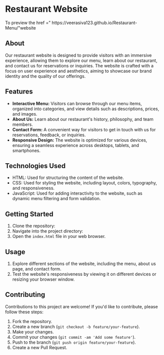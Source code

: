 <h1>Restaurant Website</h1>
<p>To preview the <a>href =" https://veerasiva123.github.io/Restaurant-Menu/"</a>website</p>
<section>
    <h2>About</h2>
    <p>Our restaurant website is designed to provide visitors with an immersive experience, allowing them to explore our menu, learn about our restaurant, and contact us for reservations or inquiries. The website is crafted with a focus on user experience and aesthetics, aiming to showcase our brand identity and the quality of our offerings.</p>
</section>

<section>
    <h2>Features</h2>
    <ul>
        <li><strong>Interactive Menu:</strong> Visitors can browse through our menu items, organized into categories, and view details such as descriptions, prices, and images.</li>
        <li><strong>About Us:</strong> Learn about our restaurant's history, philosophy, and team members.</li>
        <li><strong>Contact Form:</strong> A convenient way for visitors to get in touch with us for reservations, feedback, or inquiries.</li>
        <li><strong>Responsive Design:</strong> The website is optimized for various devices, ensuring a seamless experience across desktops, tablets, and smartphones.</li>
    </ul>
</section>

<section>
    <h2>Technologies Used</h2>
    <ul>
        <li>HTML: Used for structuring the content of the website.</li>
        <li>CSS: Used for styling the website, including layout, colors, typography, and responsiveness.</li>
        <li>JavaScript: Used for adding interactivity to the website, such as dynamic menu filtering and form validation.</li>
    </ul>
</section>

<section>
    <h2>Getting Started</h2>
    <ol>
        <li>Clone the repository:</li>
        <li>Navigate into the project directory:</li>
        <li>Open the <code>index.html</code> file in your web browser.</li>
    </ol>
</section>

<section>
    <h2>Usage</h2>
    <ol>
        <li>Explore different sections of the website, including the menu, about us page, and contact form.</li>
        <li>Test the website's responsiveness by viewing it on different devices or resizing your browser window.</li>
    </ol>
</section>

<section>
    <h2>Contributing</h2>
    <p>Contributions to this project are welcome! If you'd like to contribute, please follow these steps:</p>
    <ol>
        <li>Fork the repository.</li>
        <li>Create a new branch (<code>git checkout -b feature/your-feature</code>).</li>
        <li>Make your changes.</li>
        <li>Commit your changes (<code>git commit -am 'Add some feature'</code>).</li>
        <li>Push to the branch (<code>git push origin feature/your-feature</code>).</li>
        <li>Create a new Pull Request.</li>
    </ol>
</section>
